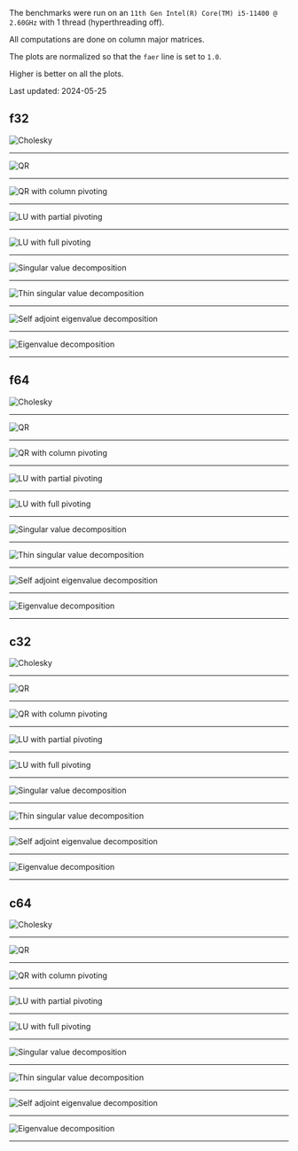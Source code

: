 The benchmarks were run on an `11th Gen Intel(R) Core(TM) i5-11400 @ 2.60GHz` with 1 thread (hyperthreading off).  

All computations are done on column major matrices.

The plots are normalized so that the `faer` line is set to `1.0`.

Higher is better on all the plots.

Last updated: 2024-05-25

## f32
![Cholesky](./plots/st_cholesky_f32_plot.png) 

---

![QR](./plots/st_qr_f32_plot.png)

---

![QR with column pivoting](./plots/st_piv_qr_f32_plot.png)

---

![LU with partial pivoting](./plots/st_lu_f32_plot.png)

---

![LU with full pivoting](./plots/st_piv_lu_f32_plot.png)

---

![Singular value decomposition](./plots/st_svd_f32_plot.png)

---

![Thin singular value decomposition](./plots/st_thin_svd_f32_plot.png)

---

![Self adjoint eigenvalue decomposition](./plots/st_eigh_f32_plot.png)

---

![Eigenvalue decomposition](./plots/st_eig_f32_plot.png)

---

## f64

![Cholesky](./plots/st_cholesky_f64_plot.png)

---

![QR](./plots/st_qr_f64_plot.png)

---

![QR with column pivoting](./plots/st_piv_qr_f64_plot.png)

---

![LU with partial pivoting](./plots/st_lu_f64_plot.png)

---

![LU with full pivoting](./plots/st_piv_lu_f64_plot.png)

---

![Singular value decomposition](./plots/st_svd_f64_plot.png)

---

![Thin singular value decomposition](./plots/st_thin_svd_f64_plot.png)

---

![Self adjoint eigenvalue decomposition](./plots/st_eigh_f64_plot.png)

---

![Eigenvalue decomposition](./plots/st_eig_f64_plot.png)

---

## c32

![Cholesky](./plots/st_cholesky_c32_plot.png)

---

![QR](./plots/st_qr_c32_plot.png)

---

![QR with column pivoting](./plots/st_piv_qr_c32_plot.png)

---

![LU with partial pivoting](./plots/st_lu_c32_plot.png)

---

![LU with full pivoting](./plots/st_piv_lu_c32_plot.png)

---

![Singular value decomposition](./plots/st_svd_c32_plot.png)

---

![Thin singular value decomposition](./plots/st_thin_svd_c32_plot.png)

---

![Self adjoint eigenvalue decomposition](./plots/st_eigh_c32_plot.png)

---

![Eigenvalue decomposition](./plots/st_eig_c32_plot.png)

---

## c64

![Cholesky](./plots/st_cholesky_c64_plot.png)

---

![QR](./plots/st_qr_c64_plot.png)

---

![QR with column pivoting](./plots/st_piv_qr_c64_plot.png)

---

![LU with partial pivoting](./plots/st_lu_c64_plot.png)

---

![LU with full pivoting](./plots/st_piv_lu_c64_plot.png)

---

![Singular value decomposition](./plots/st_svd_c64_plot.png)

---

![Thin singular value decomposition](./plots/st_thin_svd_c64_plot.png)

---

![Self adjoint eigenvalue decomposition](./plots/st_eigh_c64_plot.png)

---

![Eigenvalue decomposition](./plots/st_eig_c64_plot.png)

---

